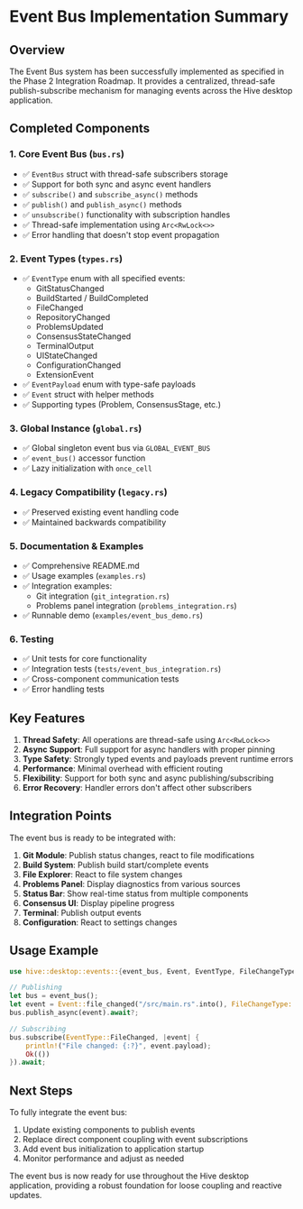 # Event Bus Implementation Summary

## Overview

The Event Bus system has been successfully implemented as specified in the Phase 2 Integration Roadmap. It provides a centralized, thread-safe publish-subscribe mechanism for managing events across the Hive desktop application.

## Completed Components

### 1. Core Event Bus (`bus.rs`)
- ✅ `EventBus` struct with thread-safe subscribers storage
- ✅ Support for both sync and async event handlers
- ✅ `subscribe()` and `subscribe_async()` methods
- ✅ `publish()` and `publish_async()` methods
- ✅ `unsubscribe()` functionality with subscription handles
- ✅ Thread-safe implementation using `Arc<RwLock<>>`
- ✅ Error handling that doesn't stop event propagation

### 2. Event Types (`types.rs`)
- ✅ `EventType` enum with all specified events:
  - GitStatusChanged
  - BuildStarted / BuildCompleted
  - FileChanged
  - RepositoryChanged
  - ProblemsUpdated
  - ConsensusStateChanged
  - TerminalOutput
  - UIStateChanged
  - ConfigurationChanged
  - ExtensionEvent
- ✅ `EventPayload` enum with type-safe payloads
- ✅ `Event` struct with helper methods
- ✅ Supporting types (Problem, ConsensusStage, etc.)

### 3. Global Instance (`global.rs`)
- ✅ Global singleton event bus via `GLOBAL_EVENT_BUS`
- ✅ `event_bus()` accessor function
- ✅ Lazy initialization with `once_cell`

### 4. Legacy Compatibility (`legacy.rs`)
- ✅ Preserved existing event handling code
- ✅ Maintained backwards compatibility

### 5. Documentation & Examples
- ✅ Comprehensive README.md
- ✅ Usage examples (`examples.rs`)
- ✅ Integration examples:
  - Git integration (`git_integration.rs`)
  - Problems panel integration (`problems_integration.rs`)
- ✅ Runnable demo (`examples/event_bus_demo.rs`)

### 6. Testing
- ✅ Unit tests for core functionality
- ✅ Integration tests (`tests/event_bus_integration.rs`)
- ✅ Cross-component communication tests
- ✅ Error handling tests

## Key Features

1. **Thread Safety**: All operations are thread-safe using `Arc<RwLock<>>`
2. **Async Support**: Full support for async handlers with proper pinning
3. **Type Safety**: Strongly typed events and payloads prevent runtime errors
4. **Performance**: Minimal overhead with efficient routing
5. **Flexibility**: Support for both sync and async publishing/subscribing
6. **Error Recovery**: Handler errors don't affect other subscribers

## Integration Points

The event bus is ready to be integrated with:

1. **Git Module**: Publish status changes, react to file modifications
2. **Build System**: Publish build start/complete events
3. **File Explorer**: React to file system changes
4. **Problems Panel**: Display diagnostics from various sources
5. **Status Bar**: Show real-time status from multiple components
6. **Consensus UI**: Display pipeline progress
7. **Terminal**: Publish output events
8. **Configuration**: React to settings changes

## Usage Example

```rust
use hive::desktop::events::{event_bus, Event, EventType, FileChangeType};

// Publishing
let bus = event_bus();
let event = Event::file_changed("/src/main.rs".into(), FileChangeType::Modified);
bus.publish_async(event).await?;

// Subscribing
bus.subscribe(EventType::FileChanged, |event| {
    println!("File changed: {:?}", event.payload);
    Ok(())
}).await;
```

## Next Steps

To fully integrate the event bus:

1. Update existing components to publish events
2. Replace direct component coupling with event subscriptions
3. Add event bus initialization to application startup
4. Monitor performance and adjust as needed

The event bus is now ready for use throughout the Hive desktop application, providing a robust foundation for loose coupling and reactive updates.